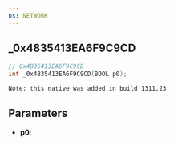 ```yaml
---
ns: NETWORK
---
```

## _0x4835413EA6F9C9CD

```c
// 0x4835413EA6F9C9CD
int _0x4835413EA6F9C9CD(BOOL p0);
```

```
Note: this native was added in build 1311.23
```

## Parameters
* **p0**:
